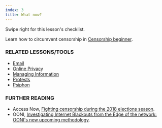 ```yaml
---
index: 3
title: What now?
---
```

Swipe right for this lesson's checklist.

Learn how to circumvent censorship in [Censorship beginner](umbrella://communications/censorship/beginner).

### RELATED LESSONS/TOOLS

*	[Email](umbrella://communications/email/beginner) 
* [Online Privacy](umbrella://communications/online-privacy)
*   [Managing Information](umbrella://information/managing-information)
*	[Protests](umbrella://work/protests/beginner)
*   [Psiphon](umbrella://tools/messaging/s_psiphon.md)

### FURTHER READING

*	Access Now, [Fighting censorship during the 2018 elections season](https://www.accessnow.org/fighting-censorship-in-2018-elections/). 
*	OONI, [Investigating Internet Blackouts from the Edge of the network: OONI's new upcoming methodology](https://ooni.torproject.org/post/investigating-internet-blackouts/).